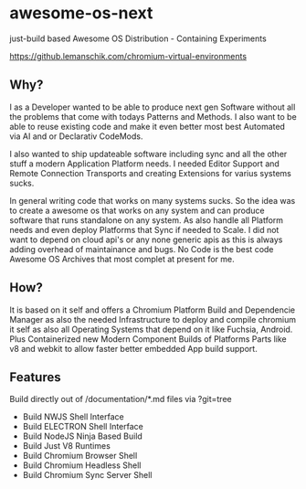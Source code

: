 # awesome-os-next
just-build based Awesome OS Distribution - Containing Experiments

https://github.lemanschik.com/chromium-virtual-environments

## Why?
I as a Developer wanted to be able to produce next gen Software without all the problems that come with todays Patterns and Methods. 
I also want to be able to reuse existing code and make it even better most best Automated via AI and or Declarativ CodeMods.

I also wanted to ship updateable software including sync and all the other stuff a modern Application Platform needs.
I needed Editor Support and Remote Connection Transports and creating Extensions for varius systems sucks.

In general writing code that works on many systems sucks. So the idea was to create a awesome os that works on any system and can produce software that runs standalone on any system. As also handle all Platform needs and even deploy Platforms that Sync if needed to Scale. I did not want to depend on
cloud api's or any none generic apis as this is always adding overhead of maintainance and bugs. No Code is the best code Awesome OS Archives that
most complet at present for me.

## How?
It is based on it self and offers a Chromium Platform Build and Dependencie Manager as also the needed Infrastructure to deploy and compile chromium it self as also all Operating Systems that depend on it like Fuchsia, Android. Plus Containerized new Modern Component Builds of Platforms Parts like v8
and webkit to allow faster better embedded App build support. 

## Features
Build directly out of /documentation/*.md files via ?git=tree
- Build NWJS Shell Interface
- Build ELECTRON Shell Interface
- Build NodeJS Ninja Based Build
- Build Just V8 Runtimes
- Build Chromium Browser Shell
- Build Chromium Headless Shell
- Build Chromium Sync Server Shell
